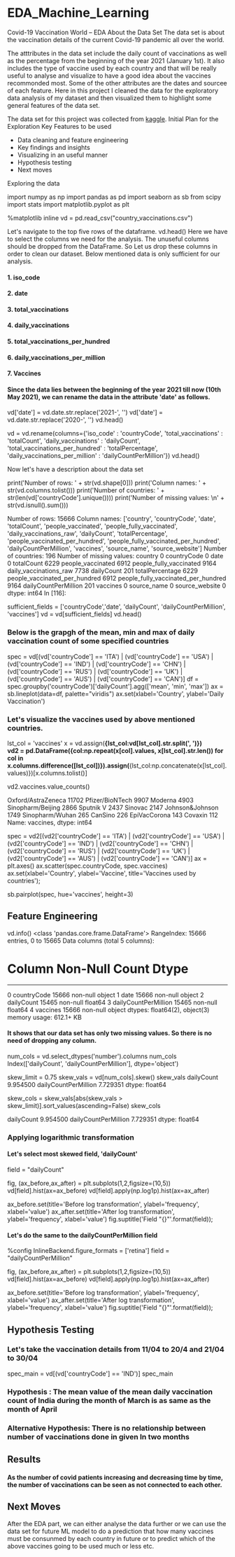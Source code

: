# EDA_Machine_Learning

Covid-19 Vaccination World – EDA
About the Data Set
The data set is about the vaccination details of the current Covid-19 pandemic all over the world. 

The atttributes in the data set include the daily count of vaccinations as well as the percentage from the beginning of the year 2021 (January 1st). It also includes the type of vaccine used by each country and that will be really useful to analyse and visualize to have a good idea about the vaccines recommonded most. Some of the other attributes are the dates and sourcee of each feature. Here in this project I cleaned the data for the exploratory data analysis of my dataset and then visualized them to highlight some general features of the data set.

The data set for this project was collected from [kaggle](https://www.kaggle.com/datasets).
Initial Plan for the Exploration
Key Features to be used

- Data cleaning and feature engineering
- Key findings and insights
- Visualizing in an useful manner
- Hypothesis testing
- Next moves

Exploring the data

import numpy as np
import pandas as pd
import seaborn as sb
from scipy import stats
import matplotlib.pyplot as plt

%matplotlib inline
vd = pd.read_csv("country_vaccinations.csv")

Let's navigate to the top five rows of the dataframe.
vd.head()
Here we have to select the columns we need for the analysis. The unuseful columns should be dropped from the DataFrame. So Let us drop these columns in order to clean our dataset. Below mentioned data is only sufficient for our analysis.

#### 1. iso_code
#### 2. date
#### 3. total_vaccinations
#### 4. daily_vaccinations
#### 5. total_vaccinations_per_hundred
#### 6. daily_vaccinations_per_million
#### 7. Vaccines

#### Since the data lies between the beginning of the year 2021 till now (10th May 2021), we can rename the data in the attribute 'date' as follows.

vd['date'] = vd.date.str.replace('2021-', '')
vd['date'] = vd.date.str.replace('2020-', '')
vd.head()

vd = vd.rename(columns={'iso_code' : 'countryCode', 'total_vaccinations' : 'totalCount', 'daily_vaccinations' : 'dailyCount',
                       'total_vaccinations_per_hundred' : 'totalPercentage', 'daily_vaccinations_per_million' : 'dailyCountPerMillion'})
vd.head()

Now let's have a description about the data set

print('Number of rows: ' + str(vd.shape[0]))
print('Column names: ' + str(vd.columns.tolist()))
print('Number of countries: ' + str(len(vd['countryCode'].unique())))
print('Number of missing values: \n' + str(vd.isnull().sum()))

Number of rows: 15666
Column names: ['country', 'countryCode', 'date', 'totalCount', 'people_vaccinated', 'people_fully_vaccinated', 'daily_vaccinations_raw', 'dailyCount', 'totalPercentage', 'people_vaccinated_per_hundred', 'people_fully_vaccinated_per_hundred', 'dailyCountPerMillion', 'vaccines', 'source_name', 'source_website']
Number of countries: 196
Number of missing values: 
country                                   0
countryCode                               0
date                                      0
totalCount                             6229
people_vaccinated                      6912
people_fully_vaccinated                9164
daily_vaccinations_raw                 7738
dailyCount                              201
totalPercentage                        6229
people_vaccinated_per_hundred          6912
people_fully_vaccinated_per_hundred    9164
dailyCountPerMillion                    201
vaccines                                  0
source_name                               0
source_website                            0
dtype: int64
In [116]:

sufficient_fields = ['countryCode','date', 'dailyCount', 'dailyCountPerMillion', 'vaccines']
vd = vd[sufficient_fields]
vd.head()

### Below is the grapgh of the mean, min and max of daily vaccination count of some specified countries
spec = vd[(vd['countryCode'] == 'ITA') | (vd['countryCode'] == 'USA') | (vd['countryCode'] == 'IND') | (vd['countryCode'] == 'CHN') | (vd['countryCode'] == 'RUS') 
         | (vd['countryCode'] == 'UK') | (vd['countryCode'] == 'AUS') | (vd['countryCode'] == 'CAN')]
df = spec.groupby('countryCode')['dailyCount'].agg(['mean', 'min', 'max'])
ax = sb.lineplot(data=df, palette="viridis")
ax.set(xlabel='Country', ylabel='Daily Vaccination')
### Let's visualize the vaccines used by above mentioned countries.
lst_col = 'vaccines' 
x = vd.assign(**{lst_col:vd[lst_col].str.split(', ')})    
vd2 = pd.DataFrame({col:np.repeat(x[col].values, x[lst_col].str.len())
            for col in x.columns.difference([lst_col])}).assign(**{lst_col:np.concatenate(x[lst_col].values)})[x.columns.tolist()]

vd2.vaccines.value_counts()

Oxford/AstraZeneca    11702
Pfizer/BioNTech        9907
Moderna                4903
Sinopharm/Beijing      2866
Sputnik V              2437
Sinovac                2147
Johnson&Johnson        1749
Sinopharm/Wuhan         265
CanSino                 226
EpiVacCorona            143
Covaxin                 112
Name: vaccines, dtype: int64

spec = vd2[(vd2['countryCode'] == 'ITA') | (vd2['countryCode'] == 'USA') | 
           (vd2['countryCode'] == 'IND') | (vd2['countryCode'] == 'CHN') | (vd2['countryCode'] == 'RUS') 
         | (vd2['countryCode'] == 'UK') | (vd2['countryCode'] == 'AUS') | (vd2['countryCode'] == 'CAN')]
ax = plt.axes()
ax.scatter(spec.countryCode, spec.vaccines)
ax.set(xlabel='Country',
      ylabel='Vaccine',
      title='Vaccines used by countries');

sb.pairplot(spec, hue='vaccines', height=3)

## Feature Engineering

vd.info()
<class 'pandas.core.frame.DataFrame'>
RangeIndex: 15666 entries, 0 to 15665
Data columns (total 5 columns):
 #   Column                Non-Null Count  Dtype  
---  ------                --------------  -----  
 0   countryCode           15666 non-null  object 
 1   date                  15666 non-null  object 
 2   dailyCount            15465 non-null  float64
 3   dailyCountPerMillion  15465 non-null  float64
 4   vaccines              15666 non-null  object 
dtypes: float64(2), object(3)
memory usage: 612.1+ KB

#### It shows that our data set has only two missing values. So there is no need of dropping any column.
num_cols = vd.select_dtypes('number').columns
num_cols
Index(['dailyCount', 'dailyCountPerMillion'], dtype='object')

skew_limit = 0.75
skew_vals = vd[num_cols].skew()
skew_vals
dailyCount              9.954500
dailyCountPerMillion    7.729351
dtype: float64

skew_cols = skew_vals[abs(skew_vals > skew_limit)].sort_values(ascending=False)
skew_cols

dailyCount              9.954500
dailyCountPerMillion    7.729351
dtype: float64

### Applying logarithmic transformation
#### Let's select most skewed field, 'dailyCount'
field = "dailyCount"

fig, (ax_before,ax_after) = plt.subplots(1,2,figsize=(10,5))
vd[field].hist(ax=ax_before)
vd[field].apply(np.log1p).hist(ax=ax_after)

ax_before.set(title='Before log transformation', ylabel='frequency', xlabel='value')
ax_after.set(title='After log transformation', ylabel='frequency', xlabel='value')
fig.suptitle('Field "{}"'.format(field));
#### Let's do the same to the dailyCountPerMillion field
%config InlineBackend.figure_formats = ['retina']
field = "dailyCountPerMillion"

fig, (ax_before,ax_after) = plt.subplots(1,2,figsize=(10,5))
vd[field].hist(ax=ax_before)
vd[field].apply(np.log1p).hist(ax=ax_after)

ax_before.set(title='Before log transformation', ylabel='frequency', xlabel='value')
ax_after.set(title='After log transformation', ylabel='frequency', xlabel='value')
fig.suptitle('Field "{}"'.format(field));

## Hypothesis Testing

### Let's take the vaccination details from 11/04 to 20/4 and 21/04 to 30/04
spec_main = vd[(vd['countryCode'] == 'IND')]
spec_main

### Hypothesis : The mean value of the mean daily vaccination count of India during the month of  March is as same as the month of April

### Alternative Hypothesis: There is no relationship between number of vaccinations done in given In two months

## Results

#### As the number of covid patients increasing and decreasing time by time, the number of vaccinations can be seen as not connected to each other.

## Next Moves

After the EDA part, we can either analyse the data further or we can use the data set for future ML model to do a prediction that how many vaccines must be consunmed by each country in future or to predict which of the above vaccines going to be used much or less etc.
